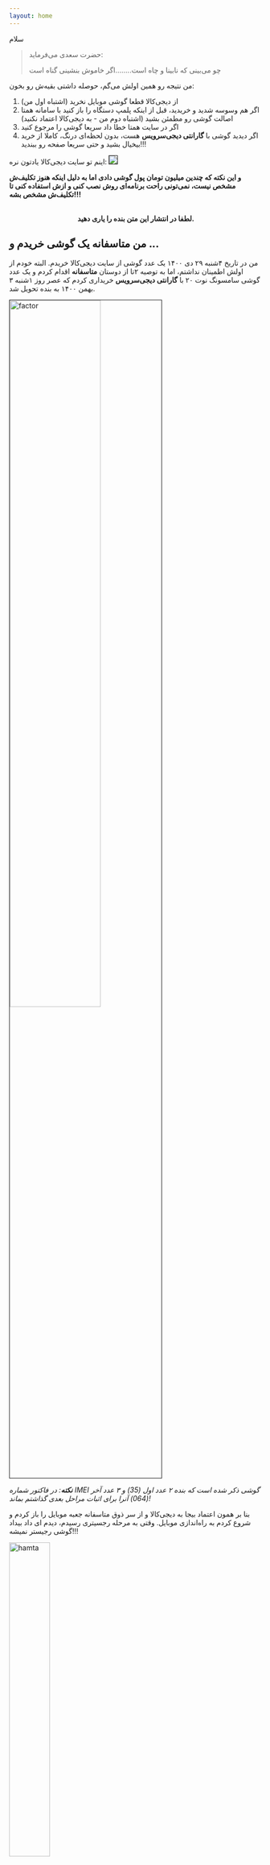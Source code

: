 ```yaml
---
layout: home
---
```


سلام

> حضرت سعدی می‌فرماید:
> 
> چو می‌بینی که نابینا و چاه است........اگر خاموش بنشینی گناه است 

من نتیجه رو همین اولش می‌گم، حوصله داشتی بقیه‌ش رو بخون:
1. از دیجی‌کالا قطعا گوشی موبایل نخرید (اشتباه اول من)
2. اگر هم وسوسه شدید و خریدید، قبل از اینکه پلمپ دستگاه را باز کنید با سامانه همتا اصالت گوشی رو مطمئن بشید (اشتباه دوم من - به دیجی‌کالا اعتماد نکنید)
3. اگر در سایت همتا خطا داد سریعا گوشی را مرجوع کنید
4. اگر دیدید گوشی با **گارانتی دیجی‌سرویس** هست، بدون لحظه‌ای درنگ، کاملا از خرید بیخیال بشید و حتی سریعا صفحه رو ببندید!!!

اینم تو سایت دیجی‌کالا یادتون نره:
<img src="/assets/images/digi-shoar.png" border="1"/>

**و این نکته که چندین میلیون تومان پول گوشی دادی اما به دلیل اینکه هنوز تکلیف‌ش مشخص نیست،
نمی‌تونی راحت برنامه‌ای روش نصب کنی و ازش استفاده کنی تا تکلیف‌ش مشخص بشه!!!** 

<br/>

<div style="text-align: center; font-weight: bold">
لطفا در انتشار این متن بنده را یاری دهید.
</div>

## من متاسفانه یک گوشی خریدم و ...

من در تاریخ ۴شنبه ۲۹ دی ۱۴۰۰ یک عدد گوشی از سایت دیجی‌کالا خریدم. البته خودم از اولش اطمینان نداشتم، اما به
توصیه ۲تا از دوستان **متاسفانه** اقدام کردم و یک عدد گوشی سامسونگ نوت ۲۰
با **گارانتی دیجی‌سرویس** خریداری کردم که عصر روز ۱شنبه ۳ بهمن ۱۴۰۰ به بنده تحویل شد.

<a href="/assets/images/digi-factor.png" target="_blank">
<img alt="factor" src="/assets/images/digi-factor.png" height="60%" width="60%" border="1"/>
</a>

_**نکته**: در فاکتور شماره IMEI گوشی ذکر شده است که بنده ۲ عدد اول (35) و ۳ عدد آخر (064) آنرا برای اثبات مراحل بعدی گذاشتم بماند!_ 

بنا بر همون اعتماد بیجا به دیجی‌کالا و از سر ذوق متاسفانه جعبه موبایل را باز کردم و شروع کردم به راه‌اندازی موبایل.
وقتی به مرحله رجسیتری رسیدم، دیدم ای داد بیداد گوشی رجیستر نمیشه!!!

<a href="/assets/images/hamta-site-error.png" target="_blank">
<img alt="hamta" src="/assets/images/hamta-site-error.png" width="40%" height="40%"/>
</a>

خوب حالا عکسی هم از خود گوشی  و کارت گارانتی‌ش داشته باشیم

<a href="/assets/images/phone-hamta-error-guarantee.png" target="_blank">
<img alt="hamta-guarantee" src="/assets/images/phone-hamta-error-guarantee.png" width="40%" height="40%"/>
</a>

<br/>

خطایی که همتا با کد ۷۷۷۷ میده اینه:
>  شناسه دستگاه (IMEI) قانونی نیست و در شبکه تلفن همراه سرویس نخواهد گرفت.

<br/>

**نکته**: از نکات جالب این گارانتی اینه که گوشی رجیستر نمیشه اما بیمه ایران داره!!!

<br/>

من همون موقع با گارانتی تماس گرفتم که ساعت کاری‌شون خاتمه یافته بود و لذا فردا باهاشون تماس گرفتم که پیگیری من شروع شد.


### سالی که نکوست از بهارش پیداست

گارانتی‌ای که همون اول توی رجیستری مشکل بخوره، قطعا گارانتی نیست، حالا وای به حال روزی که شما مشکل سخت‌افزاری بخوری!!!

من صبح دوشنبه ۴ بهمن ۱۴۰۰ با شماره ۰۲۱۴۲۹۵۱ تماس گرفتم. بهم گفتن برم توی واتساپ و به شماره ۰۹۰۱۰۰۰۰۲۰۷ مدارک زیر را ارسال کنم:

1. عکس از جعبه گوشی با برچسب IMEIها
2. عکس از گوشی با نمایش صفحه IMEI (همون کد 06 معروف)
3. عکس از کارت گارانتی و خطای مربوطه

منم ارسال کردم.

یکسری اپراتور خوش‌برخورد گذاشتن که شما را الاف کنند.
من پیگیری می‌کردم و یک خانومی هم مرتبا تو واتساپ جواب میده «باگ سیستم هست» و «نهایتا تا آخر هفته درست میشه» و 
«شما هر چند ساعت یکبار امتحان کنید»!
(فکر کنم بنده خدا شب‌ها هم توی خواب هی با خودش میگه «باگ سیستم هست»)

آخه یکی نیست بگه شما که ادعای گارانتی‌ت میشه، برو پیگیری کن و هر موقع دیدی تو سایت همتا درست شد، مشتری رو مطلع کن تا مشتری اقدام به رجیستری کنه!!!
تازه بیشتر سرکار می‌گذاره میگه هر چند ساعت برو چک کن!!!

یک نکته مهم دیگه اینکه شما اگر سیم‌کارت رو تو گوشی بگذاری
خود همتا میگه تا ۳۰ روز فرصت داری از گوشی استفاده کنی و خوب همین یعنی
گارانتی حداقل ۳۰ روز فرصت داره که بره پول رجیستری رو بده ولی شما کلا سردرگمی که آیا بشود یا نشود!!!

<audio controls="controls">
  <source type="audio/ogg" src="/assets/audio/operator-answers.ogg"/>
  <p>Your browser does not support the audio element.</p>
</audio>
البته کاملا واضح و مبرهن است که این جواب‌ها از سمت مدیران ارشد به این کارشناسان دیکته شده است.
لذا برای مدیرعامل و اعضای هیئت مدیره بسیار باشعور و فهیم **شرکت جهان پارس تتیس** دعا! می‌کنم.

در ادامه داستان، منم باز برای اطمینان به همتا با شماره ۰۹۶۳۶۶ تماس گرفتم. اپراتور ازم ۲تا IMEI گوشی رو پرسید و
گفت این گوشی در سامانه ثبت نشده و غیرقانونی هست. منم پرسیدم خوب چیکار کنم؟ اونم خیلی راحت گفت
باید به فروشنده عودت بدی!
(البته بنده خدا خبر نداره تو ایران مرام فروشنده و گارانتی اینطوریه که اونا هی به مشتری عودت میدن!!!)

اینجوریاست!

القصه! به آخر هفته رسیدیم و شد ۵شنبه ۷ بهمن ۱۴۰۰ و گوشی من رجیستر نشد! و هر چی گارانتی گفته بود یعنی کشک!!!

### اما فروشنده دیجی‌کالا بود

همون روز ۲شنبه ۴ بهمن یادم افتاد که فروشنده دیجی‌کالا هست و اینکه ادعا می‌کنه ضمانت ۷ روز برگشت کالا داره!
من توی پشتیبانی آنلاین پیام دادم که گوشی تو فلان فاکتور که خریدم رجیستر نمیشه و اپراتور هم برام مرجوعی کالا زد. 
بعد یک خانومی با من تماس گرفت که اتفاق میوفته که گوشی رجیستر نشه (منظورش این بود طبیعی هست!)
و شما با گارانتی تماس بگیر و صبر کن و این حرفا.
منم اعتراض کردم شما وظیفه دارید گوشی‌ای را ارسال کنید که از اصالت‌ش مطمئن هستید و رجیستری‌ش اوکی باشه.
اونم فکر کنم تو دلش گفته «باشه!» و از من خواست همون مدارک رو که برای دیجی‌سرویس فرستاده بودم، بفرستم و گفت مرجوعی شما بررسی میشه.

شد (شایدم سرکاری بود و نشد)، اما رد شد!

<a href="/assets/images/digi-reject-return.png" target="_blank">
<img src="/assets/images/digi-reject-return.png" height="50%" width="50%"/>
</a>

چرا؟ جوابش رو تو پیامک برام فرستادن:
> نیازی به بازگشت کالای گوشی موبایل سامسونگ نیست و مشکل رجیستری برطرف خواهد شد

یعنی شیک و مجلسی گفتن که آش کشک خاله هستش!

## دیجیوس کالاسیوس، سردار خالی‌بندی در ایران امروز

در ابتدا بنا بر خود سایت به دو مورد از خالی‌بندی‌ها اشاره کردم:
- ۷ روز ضمانت بازگشت کالا
- ضمانت اصل بودن کالا

خوب سربازان این سردار در مجله‌شان که یکجورایی «دستگاه پروپاگاندا»ی سردار هست، خالی‌بندی‌هاشون رو به منصه ظهور می‌گذارند.
دو مورد رو معرفی می‌‌کنم.

<ul><li>
<b>
<a target="_blank" href="https://www.digikala.com/mag/%D8%B1%D8%A7%D9%87%D9%86%D9%85%D8%A7%DB%8C-%D8%B1%D8%AC%DB%8C%D8%B3%D8%AA%D8%B1%DB%8C-%DA%AF%D9%88%D8%B4%DB%8C-%D9%85%D9%88%D8%A8%D8%A7%DB%8C%D9%84-%D9%88-%D8%AA%D8%A8%D9%84%D8%AA/">
پروپاگاندا ۱ - راهنمای طرح رجیستری گوشی موبایل و تبلت
</a>
</b>
</li></ul>

این سرباز سردار کلی در مورد رجیستری توضیح داده و در انتها در مدح سردار چنین گفته:

<a href="/assets/images/digi-propaganda01.png" target="_blank">
<img alt="digi-propaganda" src="/assets/images/digi-propaganda01.png" border="1"/>
</a>

این پاراگراف آخر رو که خوندم از خوشحالی اشک تو چشمانم حلقه زد که چقدر این سرباز، من خسارت‌دیده رو درک کرده، اما سردارش خیلی بیشتر!

<ul><li>
<b>
<a target="_blank" href="https://www.digikala.com/mag/%D9%85%D8%B1%D8%A7%D9%82%D8%A8-%DA%AF%D9%88%D8%B4%DB%8C-%D9%82%D8%A7%DA%86%D8%A7%D9%82-%D8%A8%D8%A7%D8%B4%DB%8C%D8%AF-%D8%B7%D8%B1%D8%AD-%D8%B1%D8%AC%DB%8C%D8%B3%D8%AA%D8%B1%DB%8C/">
پروپاگاندا ۲ - مراقب گوشی قاچاق باشید؛ هیچ ارزانی بی‌علت نیست 
</a>
</b>
</li></ul>

آخه سربازجان! همین سردار شما داره گوشی غیرقانونی به ملت می‌فروشه بعد تو اومدی داری هشدار میدی! رو که نیست و از این حرفا!
بعدشم داری در مورد گوشی ارزون صحبت می‌کنی که بی علت نیست! خوب همین سردارت درهمین تاریخ‌ها داشت گوشی رو با ارزون‌ترین قیمت
در بازار می‌فروخت. اینم بنابر خود حرف‌های سردار! چرا؟؟؟ چطوری؟؟؟

<a href="/assets/images/digi-propaganda02.png" target="_blank">
<img alt="digi propaganda" src="/assets/images/digi-propaganda02.png" width="60%" height="60%" border="1">
</a>


دوستان، اگر جستجو کنید از این پروپاگانداها زیاد هست.

## خسارت دیدگان

خوب به جز بنده، گویا افراد دیگری هم دچار این مشکل شدند که در لیست زیر اعلام می‌کنم.

در ابتدا صفحه همین گوشی در سایت و کامنت‌هایی که تا الان گذاشته شده

<ul><li>
<a target="_blank" href="https://www.digikala.com/product/dkp-4048744/%DA%AF%D9%88%D8%B4%DB%8C-%D9%85%D9%88%D8%A8%D8%A7%DB%8C%D9%84-%D8%B3%D8%A7%D9%85%D8%B3%D9%88%D9%86%DA%AF-%D9%85%D8%AF%D9%84-galaxy-note20-ultra-5g-sm-n986-%D8%AF%D9%88-%D8%B3%DB%8C%D9%85-%DA%A9%D8%A7%D8%B1%D8%AA-%D8%B8%D8%B1%D9%81%DB%8C%D8%AA-256-%DA%AF%DB%8C%DA%AF%D8%A7%D8%A8%D8%A7%DB%8C%D8%AA">
گوشی موبایل سامسونگ مدل Galaxy Note 20 Ultra 5G SM-N986 دو سیم کارت ظرفیت 256 گیگابایت
</a>
</li></ul>

<a href="/assets/images/digi-comment01.png" target="_blank">
<img src="/assets/images/digi-comment01.png" width="60%" height="60%" border="1">
</a>

<a href="/assets/images/digi-comment02.png" target="_blank">
<img src="/assets/images/digi-comment02.png" width="60%" height="60%" border="1">
</a>

البته این قبلی (بالایی) کامنت خودم هست!

<a href="/assets/images/digi-comment03.png" target="_blank">
<img src="/assets/images/digi-comment03.png" width="60%" height="60%" border="1">
</a>

<br/>

لینک‌های زیر رو پیدا کردم که جالب بودن.

<ul>

<li>
<a target="_blank" href="https://www.eghtesadonline.com/%D8%A8%D8%AE%D8%B4-%D9%81%D9%86%D8%A7%D9%88%D8%B1%DB%8C-64/442970-%D8%A7%D9%84%D9%88%D8%A7%D9%82%D8%AA%D8%B5%D8%A7%D8%AF%D8%A2%D9%86%D9%84%D8%A7%DB%8C%D9%86-%D9%81%D8%B1%D9%88%D8%B4-%DA%AF%D9%88%D8%B4%DB%8C-%D8%B1%D8%AC%DB%8C%D8%B3%D8%AA%D8%B1-%D9%86%D8%B4%D8%AF%D9%87-%D8%AF%D8%B1-%D8%AF%DB%8C%D8%AC%DB%8C-%DA%A9%D8%A7%D9%84%D8%A7">
الواقتصادآنلاین/ فروش گوشی رجیستر نشده در دیجی کالا
</a>
</li>

<li>
<a target="_blank" href="https://wp-parsi.com/support/topic/52632-%D8%AE%D8%B1%DB%8C%D8%AF-%DA%AF%D9%88%D8%B4%DB%8C-%D8%BA%DB%8C%D8%B1%D9%82%D8%A7%D9%86%D9%88%D9%86%DB%8C-%D8%A7%D8%B2-%D8%AF%DB%8C%D8%AC%DB%8C-%DA%A9%D8%A7%D9%84%D8%A7/">
 خرید گوشی غیرقانونی از دیجی کالا
</a>
</li>

<li>
<a target="_blank" href="https://www.tarfandestan.com/forum/thread186781.html">
عدم رجیستری نوکیا6.1؛ دیجی کالاا
</a>
<br/>
این یکی توش نکات جالبی داره. 
</li>

</ul>

از خسارت‌دیدگانی که مشکل‌شون رو جایی اعلام کردن، درخواست می‌شود به بنده اطلاع بدن تا بر روی این سایت موارد قرار بگیره!!!